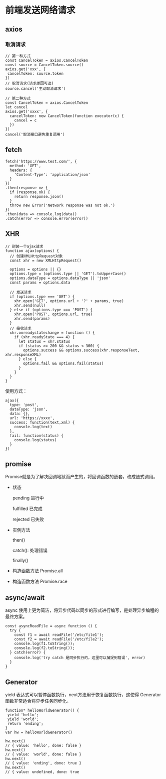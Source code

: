 # 前端发送网络请求

## axios

### 取消请求
```
// 第一种方式
const CancelToken = axios.CancelToken
const source = CancelToken.source()
axios.get('xxx', {
 cancelToken: source.token
})
// 取消请求(请求原因可选)
source.cancel('主动取消请求')

// 第二种方式
const CancelToken = axios.CancelToken
let cancel
axios.get('xxxx', {
  cancelToken: new CancelToken(function executor(c) {
    cancel = c
  })
})
cancel('取消接口避免重复调用')
```

## fetch
```
fetch('https://www.test.com/', {
  method: 'GET',
  headers: {
    'Content-Type': 'application/json'
  }
})
.then(response => {
  if (response.ok) {
    return response.json()
  }
  throw new Error('Network response was not ok.')
})
.then(data => console.log(data))
.catch(error => console.error(error))
```

## XHR
```
// 封装一个ajax请求
function ajax(options) {
  // 创建XMLHttpRequest对象
  const xhr = new XMLHttpRequest()

  options = options || {}
  options.type = (options.type || 'GET').toUpperCase()
  options.dataType = options.dataType || 'json'
  const params = options.data

  // 发送请求
  if (options.type === 'GET') {
    xhr.open('GET', options.url + '?' + params, true)
    xhr.send(null)
  } else if (options.type === 'POST') {
    xhr.open('POST', options.url, true)
    xhr.send(params)
  }
  // 接收请求
  xhr.onreadystatechange = function () {
    if (xhr.readyState === 4) {
      let status = xhr.status
      if (status >= 200 && status < 300) {
        options.success && options.success(xhr.responseText, xhr.responseXML)
      } else {
        options.fail && options.fail(status)
      }
    }
  }
}
```
使用方式：
```
ajax({
  type: 'post',
  dataType: 'json',
  data: {},
  url: 'https://xxxx',
  success: function(text,xml) { 
    console.log(text)
  },
  fail: function(status) { 
    console.log(status)
  }
})
```

## promise
Promise就是为了解决回调地狱而产生的，将回调函数的嵌套，改成链式调用。

- 状态

  pending  进行中

  fulfilled 已完成

  rejected 已失败

- 实例方法

  then()

  catch(): 处理错误

  finally()

- 构造函数方法 Promise.all

- 构造函数方法 Promise.race

## async/await
async 使用上更为简洁，将异步代码以同步的形式进行编写，是处理异步编程的最终方案。
```
const asyncReadFile = async function () {
  try {
    const f1 = await readFile('/etc/file1');
    const f2 = await readFile('/etc/file2');
    console.log(f1.toString());
    console.log(f2.toString());
  } catch(error) {
    console.log('try catch 是同步执行的，这里可以捕捉到错误', error)
  }
}
```

## Generator
yield 表达式可以暂停函数执行，next方法用于恢复函数执行，这使得 Generator 函数非常适合将异步任务同步化。

```
function* helloWorldGenerator() {
 yield 'hello';
 yield 'world';
 return 'ending';
}
var hw = helloWorldGenerator()

hw.next()
// { value: 'hello', done: false }
hw.next()
// { value: 'world', done: false }
hw.next()
// { value: 'ending', done: true }
hw.next()
// { value: undefined, done: true 
```
